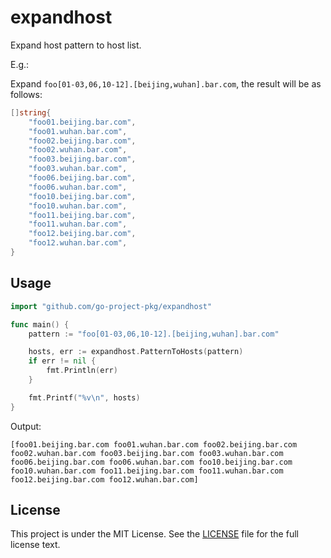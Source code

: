 # expandhost

Expand host pattern to host list.

E.g.:

Expand `foo[01-03,06,10-12].[beijing,wuhan].bar.com`, the result will be as follows:

```go
[]string{
    "foo01.beijing.bar.com",
    "foo01.wuhan.bar.com",
    "foo02.beijing.bar.com",
    "foo02.wuhan.bar.com",
    "foo03.beijing.bar.com",
    "foo03.wuhan.bar.com",
    "foo06.beijing.bar.com",
    "foo06.wuhan.bar.com",
    "foo10.beijing.bar.com",
    "foo10.wuhan.bar.com",
    "foo11.beijing.bar.com",
    "foo11.wuhan.bar.com",
    "foo12.beijing.bar.com",
    "foo12.wuhan.bar.com",
}
```

## Usage

```go
import "github.com/go-project-pkg/expandhost"

func main() {
    pattern := "foo[01-03,06,10-12].[beijing,wuhan].bar.com"

    hosts, err := expandhost.PatternToHosts(pattern)
    if err != nil {
        fmt.Println(err)
    }

    fmt.Printf("%v\n", hosts)
}
```

Output:

```text
[foo01.beijing.bar.com foo01.wuhan.bar.com foo02.beijing.bar.com foo02.wuhan.bar.com foo03.beijing.bar.com foo03.wuhan.bar.com foo06.beijing.bar.com foo06.wuhan.bar.com foo10.beijing.bar.com foo10.wuhan.bar.com foo11.beijing.bar.com foo11.wuhan.bar.com foo12.beijing.bar.com foo12.wuhan.bar.com]
```

## License

This project is under the MIT License.
See the [LICENSE](LICENSE) file for the full license text.
